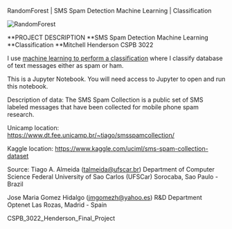 RandomForest | SMS Spam Detection Machine Learning | Classification



![RandomForest](https://github.com/mitch-henderson/RandomForest_SMS_Spam_Detection_/blob/main/DALL%C2%B7E%202023-03-04%2023.08.00%20-%20random%20forest%20artifical%20intelligence%203d%20in%20miami%20vice%20style.png?raw=true)

**PROJECT DESCRIPTION **SMS Spam Detection Machine Learning **Classification **Mitchell Henderson CSPB 3022

I use [machine learning to perform a classification](https://machinelearningmastery.com/types-of-classification-in-machine-learning/) where I classify database of text messages either as spam or ham.

This is a Jupyter Notebook. You will need access to Jupyter to open and run this notebook.

Description of data: The SMS Spam Collection is a public set of SMS labeled messages that have been collected for mobile phone spam research.

Unicamp location: https://www.dt.fee.unicamp.br/~tiago/smsspamcollection/

Kaggle location: https://www.kaggle.com/uciml/sms-spam-collection-dataset

Source: Tiago A. Almeida (talmeida@ufscar.br) Department of Computer Science Federal University of Sao Carlos (UFSCar) Sorocaba, Sao Paulo - Brazil

Jose Maria Gomez Hidalgo (jmgomezh@yahoo.es) R&D Department Optenet Las Rozas, Madrid - Spain

CSPB_3022_Henderson_Final_Project
